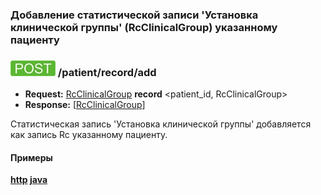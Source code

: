 ### Добавление статистической записи 'Установка клинической группы' (RcClinicalGroup) указанному пациенту 

### ![POST](../../../../../img/post.png) /patient/record/add
* **Request:** [RcClinicalGroup](../../../../../types/types.md#com.siams.med.api.Rc.RcClinicalGroup) **record** <patient_id, RcClinicalGroup>
* **Response:** [[RcClinicalGroup](../../../../../types/types.md#com.siams.med.api.Rc.RcClinicalGroup)]

Статистическая запись 'Установка клинической группы' добавляется как запись Rc указанному пациенту.

#### Примеры
**[http](../examples/RcClinicalGroup/add.md) [java](../examples/RcClinicalGroup/addJava.md)** 
